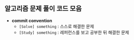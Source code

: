 ## 알고리즘 문제 풀이 코드 모음
- **commit convention**
  - `[Solve] something` : 스스로 해결한 문제
  - `[Study] something` : 레퍼런스를 보고 공부한 뒤 해결한 문제

